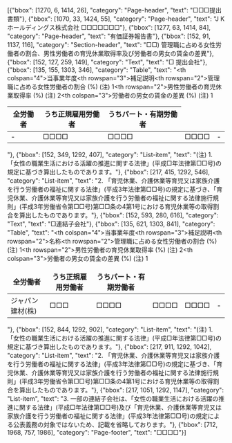 [{"bbox": [1270, 6, 1414, 26], "category": "Page-header", "text": "□□□提出書類"}, {"bbox": [1070, 33, 1424, 55], "category": "Page-header", "text": "J Kホールディングス株式会社 □□□□□□□"}, {"bbox": [1277, 63, 1414, 84], "category": "Page-header", "text": "有価証券報告書"}, {"bbox": [152, 91, 1137, 116], "category": "Section-header", "text": "□□) 管理職に占める女性労働者の割合、男性労働者の育児休業取得率及び労働者の男女の賃金の差異"}, {"bbox": [152, 127, 259, 149], "category": "Text", "text": "□ 提出会社"}, {"bbox": [135, 155, 1303, 346], "category": "Table", "text": "<table><thead><tr><th colspan=\"4\">当事業年度</th><th rowspan=\"3\">補足説明</th></tr><tr><th rowspan=\"2\">管理職に占める女性労働者の割合 (%) (注) 1</th><th rowspan=\"2\">男性労働者の育児休業取得率 (%) (注) 2</th><th colspan=\"3\">労働者の男女の賃金の差異 (%) (注) 1</th></tr><tr><th>全労働者</th><th>うち正規雇用労働者</th><th>うちパート・有期労働者</th></tr></thead><tbody><tr><td>-</td><td>□□□□</td><td>□□□□</td><td>□□□□</td><td>-</td></tr></tbody></table>"}, {"bbox": [152, 349, 1292, 407], "category": "List-item", "text": "(注) 1. 「女性の職業生活における活躍の推進に関する法律」(平成□年法律第□□号)の規定に基づき算出したものであります。"}, {"bbox": [217, 415, 1292, 546], "category": "List-item", "text": "2. 「育児休業、介護休業等育児又は家族介護を行う労働者の福祉に関する法律」(平成3年法律第□□号)の規定に基づき、「育児休業、介護休業等育児又は家族介護を行う労働者の福祉に関する法律施行規則」(平成3年労働省令第□□号)第□□条の4第1号における育児休業等の取得割合を算出したものであります。"}, {"bbox": [152, 593, 280, 616], "category": "Text", "text": "□連結子会社"}, {"bbox": [135, 621, 1303, 841], "category": "Table", "text": "<table><thead><tr><th colspan=\"4\">当事業年度</th><th rowspan=\"3\">補足説明</th></tr><tr><th rowspan=\"2\">名称</th><th rowspan=\"2\">管理職に占める女性労働者の割合 (%) (注) 1</th><th rowspan=\"2\">男性労働者の育児休業取得率 (%) (注) 2</th><th colspan=\"3\">労働者の男女の賃金の差異 (%) (注) 1</th></tr><tr><th>全労働者</th><th>うち正規雇用労働者</th><th>うちパート・有期労働者</th></tr></thead><tbody><tr><td>ジャパン建材(株)</td><td>□□□</td><td>□□□□</td><td>□□□□</td><td>□□□□</td><td>-</td></tr></tbody></table>"}, {"bbox": [152, 844, 1292, 902], "category": "List-item", "text": "(注) 1. 「女性の職業生活における活躍の推進に関する法律」(平成□年法律第□□号)の規定に基づき算出したものであります。"}, {"bbox": [217, 911, 1292, 1042], "category": "List-item", "text": "2. 「育児休業、介護休業等育児又は家族介護を行う労働者の福祉に関する法律」(平成3年法律第□□号)の規定に基づき、「育児休業、介護休業等育児又は家族介護を行う労働者の福祉に関する法律施行規則」(平成3年労働省令第□□号)第□□条の4第1号における育児休業等の取得割合を算出したものであります。"}, {"bbox": [217, 1051, 1292, 1147], "category": "List-item", "text": "3. 一部の連結子会社は、「女性の職業生活における活躍の推進に関する法律」(平成□年法律第□□号)及び「育児休業、介護休業等育児又は家族介護を行う労働者の福祉に関する法律」(平成3年法律第□□号)の規定による公表義務の対象ではないため、記載を省略しております。"}, {"bbox": [712, 1968, 757, 1986], "category": "Page-footer", "text": "□□□□"}]